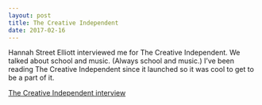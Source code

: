 ```yaml
---
layout: post
title: The Creative Independent
date: 2017-02-16
---
```

Hannah Street Elliott interviewed me for The Creative Independent. We talked about school and music. (Always school and music.) I’ve been reading The Creative Independent since it launched so it was cool to get to be a part of it.

[The Creative Independent interview](https://thecreativeindependent.com/people/spencer-tweedy-on-doing-your-own-thing/)
